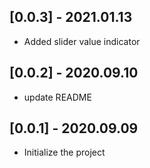 ## [0.0.3] - 2021.01.13 

- Added slider value indicator


## [0.0.2] - 2020.09.10 

- update README



## [0.0.1] - 2020.09.09 

- Initialize the project





